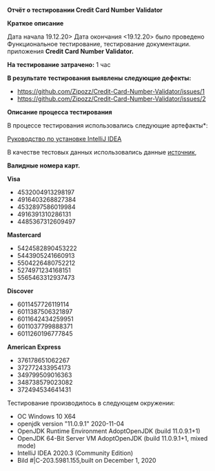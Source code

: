 **Отчёт о тестировании Credit Card Number Validator**

**Краткое описание**

Дата начала 19.12.20> Дата окончания <19.12.20> было проведено Функциональное тестирование, тестирование документации. приложения **Credit Card Number Validator.**

**На тестирование затрачено:** 1 час

**В результате тестирования выявлены следующие дефекты:**

- https://github.com/Zipozz/Credit-Card-Number-Validator/issues/1
- https://github.com/Zipozz/Credit-Card-Number-Validator/issues/2

**Описание процесса тестирования**

В процессе тестирования использовались следующие артефакты*:

[Руководство по установке IntelliJ IDEA](https://github.com/netology-code/javaqa-homeworks/blob/master/intro/idea.md)

В качестве тестовых данных использовались данные [источник](https://www.getcreditcardnumbers.com/generated-credit-card-numbers),
 
**Валидные номера карт.**

 **Visa**
- 4532004913298197
- 4916403268827384
- 4532897586019984
- 4916391310286131
- 4485367312609497
 
 **Mastercard**
- 5424582890453222
- 5443905241660913
- 5504226480752212
- 5274971234168151
- 5565463312937473

 **Discover**
- 6011457726119114
- 6011387506321897
- 6011642434259951
- 6011037799888371
- 6011260196777845

**American Express**
- 376178651062267
- 372772433954173
- 349799509016363
- 348738579023082
- 372494534641431

Тестирование производилось в следующем окружении:

- ОС Windows 10 X64
- openjdk version "11.0.9.1" 2020-11-04
- OpenJDK Runtime Environment AdoptOpenJDK (build 11.0.9.1+1)
- OpenJDK 64-Bit Server VM AdoptOpenJDK (build 11.0.9.1+1, mixed mode)
- IntelliJ IDEA 2020.3 (Community Edition)
- Bild #|C-203.5981.155,built on December 1, 2020
